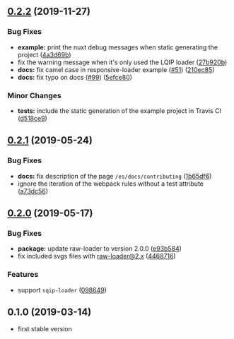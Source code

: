 ## [0.2.2](https://github.com/bazzite/nuxt-optimized-images/compare/v0.2.1...v0.2.2) (2019-11-27)


### Bug Fixes

* **example:** print the nuxt debug messages when static generating the project ([4a3d69b](https://github.com/bazzite/nuxt-optimized-images/commit/4a3d69b34a4e4f24d3b979d24ca774730d75b3a3))
* fix the warning message when it's only used the LQIP loader ([27b920b](https://github.com/bazzite/nuxt-optimized-images/commit/27b920b44feac40560325326a7ea110ec3f627cd))
* **docs:** fix camel case in responsive-loader example ([#51](https://github.com/bazzite/nuxt-optimized-images/issues/51)) ([210ec85](https://github.com/bazzite/nuxt-optimized-images/commit/210ec85e248cfddc6834bf5c178b834d30201947))
* **docs:** fix typo on docs ([#99](https://github.com/bazzite/nuxt-optimized-images/issues/99)) ([5efce80](https://github.com/bazzite/nuxt-optimized-images/commit/5efce8082e93fc3ec34d429b0a6dea65cde9c244))


### Minor Changes

* **tests:** include the static generation of the example project in Travis CI ([d518ce9](https://github.com/bazzite/nuxt-optimized-images/commit/d518ce94a8317d73627cca3f571b4a8ee04e8c29))



## [0.2.1](https://github.com/bazzite/nuxt-optimized-images/compare/v0.2.0...v0.2.1) (2019-05-24)


### Bug Fixes

* **docs:** fix description of the page `/es/docs/contributing` ([1b65df6](https://github.com/bazzite/nuxt-optimized-images/commit/1b65df6))
* ignore the iteration of the webpack rules without a test attribute ([a73dc56](https://github.com/bazzite/nuxt-optimized-images/commit/a73dc56))



## [0.2.0](https://github.com/bazzite/nuxt-optimized-images/compare/v0.1.0...v0.2.0) (2019-05-17)


### Bug Fixes

* **package:** update raw-loader to version 2.0.0 ([e93b584](https://github.com/bazzite/nuxt-optimized-images/commit/e93b584))
* fix included svgs files with raw-loader@2.x ([4468716](https://github.com/bazzite/nuxt-optimized-images/commit/4468716))


### Features

* support `sqip-loader` ([098649](https://github.com/bazzite/nuxt-optimized-images/commit/098649))


## 0.1.0 (2019-03-14)

* first stable version

